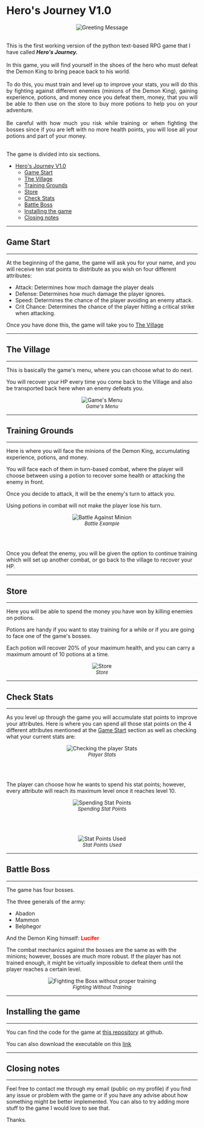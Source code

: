 # Hero's Journey V1.0

<figure align = "center">
<img src = https://i.imgur.com/I6rYZqg.jpg alt = "Greeting Message" title = "Greeting Message">
</figure>
<br>
This is the first working version of the python text-based RPG game that I have called <strong><em>Hero's Journey.</em></strong>
<br>
<br>
<div style="text-align: justify">In this game, you will find yourself in the shoes of the hero who must defeat the Demon King to bring peace back to his world.</div>
<br>
<div style="text-align: justify">To do this, you must train and level up to improve your stats, you will do this by fighting against different enemies (minions of the Demon King), gaining experience, potions, and money once you defeat them, money, that you will be able to then use on the store to buy more potions to help you on your adventure.</div>
<br>
<div style="text-align: justify">Be careful with how much you risk while training or when fighting the bosses since if you are left with no more health points, you will lose all your potions and part of your money.</div>
<br>

The game is divided into six sections.

- [Hero's Journey V1.0](#heros-journey-v10)
  - [Game Start](#game-start)
  - [The Village](#the-village)
  - [Training Grounds](#training-grounds)
  - [Store](#store)
  - [Check Stats](#check-stats)
  - [Battle Boss](#battle-boss)
  - [Installing the game](#installing-the-game)
  - [Closing notes](#closing-notes)


<hr>

## Game Start

<hr>

At the beginning of the game, the game will ask you for your name, and you will receive ten stat points to distribute as you wish on four different attributes:

- Attack: Determines how much damage the player deals
- Defense: Determines how much damage the player ignores.
- Speed: Determines the chance of the player avoiding an enemy attack.
- Crit Chance: Determines the chance of the player hitting a critical strike when attacking.

Once you have done this, the game will take you to [The Village](#the-village)

<hr>

## The Village

<hr>

This is basically the game's menu, where you can choose what to do next.

You will recover your HP every time you come back to the Village and also be transported back here when an enemy defeats you.

<figure align = "center">
<img src = https://i.imgur.com/k2VnjPs.jpg alt = "Game's Menu" title = "Game's Menu">
<figcaption align = "center"> <em style = "font-size: small">Game's Menu</em></figcaption>
</figure>

<hr>

## Training Grounds

<hr>

Here is where you will face the minions of the Demon King, accumulating experience, potions, and money.

You will face each of them in turn-based combat, where the player will choose between using a potion to recover some health or attacking the enemy in front. 

Once you decide to attack, it will be the enemy's turn to attack you.

Using potions in combat will not make the player lose his turn.

<figure align = "center">
<img src = https://i.imgur.com/h5O0JYV.gif alt = "Battle Against Minion" title = "Battle Against Minion">
<figcaption align = "center"> <em style = "font-size: small">Battle Example</em></figcaption>
</figure>
<br>
<br>

Once you defeat the enemy, you will be given the option to continue training which will set up another combat, or go back to the village to recover your HP.

<hr>

## Store

<hr>

Here you will be able to spend the money you have won by killing enemies on potions.

Potions are handy if you want to stay training for a while or if you are going to face one of the game's bosses.

Each potion will recover 20% of your maximum health, and you can carry a maximum amount of 10 potions at a time.

<figure align = "center">
<img src = https://i.imgur.com/59DnsM4.jpg alt = "Store" title = "Store">
<figcaption align = "center"> <em style = "font-size: small">Store</em></figcaption>
</figure>

<hr>

## Check Stats

<hr>

As you level up through the game you will accumulate stat points to improve your attributes. Here is where you can spend all those stat points on the 4 different attributes mentioned at the [Game Start](#game-start) section as well as checking what your current stats are:

<figure align = "center">
<img src = https://i.imgur.com/gRkZHDc.jpg alt = "Checking the player Stats" title = "Player Stats">
<figcaption align = "center"> <em style = "font-size: small">Player Stats</em></figcaption>
</figure>
<br>
<br>

The player can choose how he wants to spend his stat points; however, every attribute will reach its maximum level once it reaches level 10.

<figure align = "center">
<img src = https://i.imgur.com/yqlwbTj.jpg alt = "Spending Stat Points" title = "Spending Stat points">
<figcaption align = "center"> <em style = "font-size: small">Spending Stat Points</em></figcaption>
</figure>

<br>
<br>

<figure align = "center">
<img src = https://i.imgur.com/KHyO48F.jpg alt = "Stat Points Used" title = "Stat points Used">
<figcaption align = "center"> <em style = "font-size: small">Stat Points Used</em></figcaption>
</figure>

<hr>

## Battle Boss

<hr>

The game has four bosses.

The three generals of the army:

- Abadon
- Mammon
- Belphegor

And the Demon King himself: <strong Style = color:red>Lucifer</strong>

The combat mechanics against the bosses are the same as with the minions; however, bosses are much more robust. If the player has not trained enough, it might be virtually impossible to defeat them until the player reaches a certain level.

<figure align = "center">
<img src = https://i.imgur.com/xiVDp1T.jpg alt = "Fighting the Boss without proper training" title = "Fighting the Boss without proper training">
<figcaption align = "center"> <em style = "font-size: small">Fighting Without Training</em></figcaption>
</figure>

<hr>

## Installing the game

<hr>

You can find the code for the game at [this repository](https://github.com/nicolasagudelo/hero_journey) at github.

You can also download the executable on this [link](https://github.com/nicolasagudelo/hero_journey/releases/download/v1.0/hero_journey.zip)

<hr>

## Closing notes

<hr>

Feel free to contact me through my email (public on my profile) if you find any issue or problem with the game or if you have any advise about how something might be better implemented. You can also to try adding more stuff to the game I would love to see that.

Thanks.
